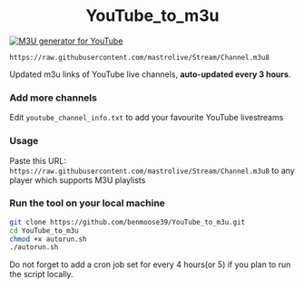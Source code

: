 
<h1 align="center"> YouTube_to_m3u </h1>

[![M3U generator for YouTube](https://github.com/mastrolive/YouTube_to_m3u/actions/workflows/m3u_Generator.yml/badge.svg)](https://github.com/mastrolive/YouTube_to_m3u/actions/workflows/m3u_Generator.yml)

`https://raw.githubusercontent.com/mastrolive/Stream/Channel.m3u8`

Updated m3u links of YouTube live channels, **auto-updated every 3 hours**.


### Add more channels
Edit `youtube_channel_info.txt` to add your favourite YouTube livestreams

### Usage
Paste this URL: `https://raw.githubusercontent.com/mastrolive/Stream/Channel.m3u8` to any player which supports M3U playlists

### Run the tool on your local machine
``` bash
git clone https://github.com/benmoose39/YouTube_to_m3u.git
cd YouTube_to_m3u
chmod +x autorun.sh
./autorun.sh
```

Do not forget to add a cron job set for every 4 hours(or 5) if you plan to run the script locally.
